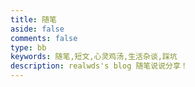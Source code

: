 ```yaml
---
title: 随笔
aside: false
comments: false
type: bb
keywords: 随笔,短文,心灵鸡汤,生活杂谈,踩坑
description: realwds's blog 随笔说说分享！
---
```

